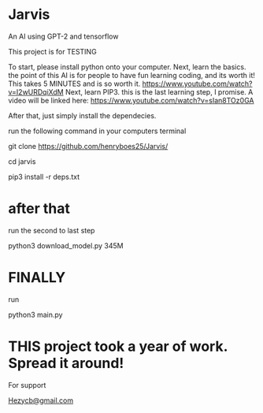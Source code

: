 # Jarvis
An AI using GPT-2 and tensorflow


This project is for TESTING

To start, please install python onto your computer. 
Next, learn the basics. the point of this AI is for people to have fun learning coding, and its worth it!
This takes 5 MINUTES and is so worth it. 
https://www.youtube.com/watch?v=I2wURDqiXdM
Next, learn PIP3. this is the last learning step, I promise. 
A video will be linked here: https://www.youtube.com/watch?v=sIan8TOz0GA

After that, just simply install the dependecies. 

run the following command in your computers terminal

git clone https://github.com/henryboes25/Jarvis/

cd jarvis

pip3 install -r deps.txt

# after that

run the second to last step

python3 download_model.py 345M

# FINALLY
run 

python3 main.py

# THIS project took a year of work. Spread it around!

For support

Hezycb@gmail.com
